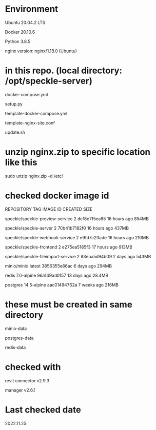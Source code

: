 # Environment

Ubuntu 20.04.2 LTS

Docker 20.10.6

Python 3.8.5

nginx version: nginx/1.18.0 (Ubuntu)

# in this repo. (local directory: /opt/speckle-server)

docker-compose.yml

setup.py

template-docker-compose.yml

template-nginx-site.conf

update.sh

# unzip nginx.zip to specific location like this

sudo unzip nginx.zip -d /etc/

# checked docker image id

REPOSITORY                           TAG           IMAGE ID       CREATED         SIZE

speckle/speckle-preview-service      2             dcf8e7f5ea65   16 hours ago    854MB

speckle/speckle-server               2             70b41b7182f0   16 hours ago    437MB

speckle/speckle-webhook-service      2             e9fd7c2ffade   16 hours ago    210MB

speckle/speckle-frontend             2             e275ea5185f3   17 hours ago    613MB

speckle/speckle-fileimport-service   2             83eaa5d94b09   2 days ago      543MB

minio/minio                          latest        3856355e86ac   6 days ago      294MB

redis                                7.0-alpine    96a149ad0157   13 days ago     28.4MB

postgres                             14.5-alpine   aac01494762a   7 weeks ago     216MB

# these must be created in same directory

minio-data

postgres-data

redis-data

# checked with

revit connector v2.9.3

manager v2.6.1

# Last checked date

2022.11.25
